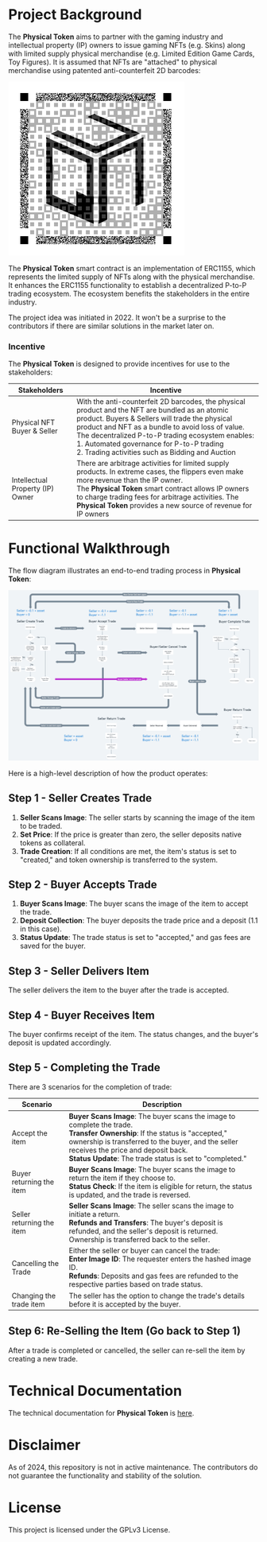 # Project Background

The **Physical Token** aims to partner with the gaming industry and intellectual property (IP) owners to issue gaming NFTs (e.g. Skins) along with limited supply physical merchandise (e.g. Limited Edition Game Cards, Toy Figures). It is assumed that NFTs are "attached" to physical merchandise using patented anti-counterfeit 2D barcodes:

![Anti-Counterfeit Code Sample](https://github.com/EvanLee2048/PhysicalToken/blob/master/img/Anti-Counterfeit%20Code%20Sample.png?raw=true)

The **Physical Token** smart contract is an implementation of ERC1155, which represents the limited supply of NFTs along with the physical merchandise. It enhances the ERC1155 functionality to establish a decentralized P-to-P trading ecosystem. The ecosystem benefits the stakeholders in the entire industry.

The project idea was initiated in 2022. It won't be a surprise to the contributors if there are similar solutions in the market later on.

### Incentive

The **Physical Token** is designed to provide incentives for use to the stakeholders:

| Stakeholders | Incentive |
|--------------|-----------|
| Physical NFT Buyer & Seller | With the anti-counterfeit 2D barcodes, the physical product and the NFT are bundled as an atomic product. Buyers & Sellers will trade the physical product and NFT as a bundle to avoid loss of value.<br> The decentralized P-to-P trading ecosystem enables:<br>1. Automated governance for P-to-P trading<br>2. Trading activities such as Bidding and Auction |
| Intellectual Property (IP) Owner | There are arbitrage activities for limited supply products. In extreme cases, the flippers even make more revenue than the IP owner.<br> The **Physical Token** smart contract allows IP owners to charge trading fees for arbitrage activities. The **Physical Token** provides a new source of revenue for IP owners |

# Functional Walkthrough

The flow diagram illustrates an end-to-end trading process in **Physical Token**:

![Physical Token](https://github.com/EvanLee2048/PhysicalToken/blob/master/img/Physical%20Token.png?raw=true)

Here is a high-level description of how the product operates:

## Step 1 - Seller Creates Trade

1. **Seller Scans Image**: The seller starts by scanning the image of the item to be traded.
2. **Set Price**: If the price is greater than zero, the seller deposits native tokens as collateral.
3. **Trade Creation**: If all conditions are met, the item's status is set to "created," and token ownership is transferred to the system.

## Step 2 - Buyer Accepts Trade

1. **Buyer Scans Image**: The buyer scans the image of the item to accept the trade.
2. **Deposit Collection**: The buyer deposits the trade price and a deposit (1.1 in this case).
3. **Status Update**: The trade status is set to "accepted," and gas fees are saved for the buyer.

## Step 3 - Seller Delivers Item

The seller delivers the item to the buyer after the trade is accepted.

## Step 4 - Buyer Receives Item

The buyer confirms receipt of the item. The status changes, and the buyer's deposit is updated accordingly.

## Step 5 - Completing the Trade

There are 3 scenarios for the completion of trade:

| Scenario | Description |
|----------|-------------|
| Accept the item | **Buyer Scans Image**: The buyer scans the image to complete the trade.<br>**Transfer Ownership**: If the status is "accepted," ownership is transferred to the buyer, and the seller receives the price and deposit back.<br>**Status Update**: The trade status is set to "completed." |
| Buyer returning the item | **Buyer Scans Image**: The buyer scans the image to return the item if they choose to.<br>**Status Check**: If the item is eligible for return, the status is updated, and the trade is reversed. |
| Seller returning the item | **Seller Scans Image**: The seller scans the image to initiate a return.<br> **Refunds and Transfers**: The buyer's deposit is refunded, and the seller's deposit is returned. Ownership is transferred back to the seller. |
| Cancelling the Trade | Either the seller or buyer can cancel the trade:<br>**Enter Image ID**: The requester enters the hashed image ID.<br>**Refunds**: Deposits and gas fees are refunded to the respective parties based on trade status. |
| Changing the trade item | The seller has the option to change the trade's details before it is accepted by the buyer. |

## Step 6: Re-Selling the Item (Go back to Step 1)

After a trade is completed or cancelled, the seller can re-sell the item by creating a new trade.

# Technical Documentation

The technical documentation for **Physical Token** is [here](contracts/v1/README.md).

# Disclaimer

As of 2024, this repository is not in active maintenance. The contributors do not guarantee the functionality and stability of the solution.

# License

This project is licensed under the GPLv3 License.
